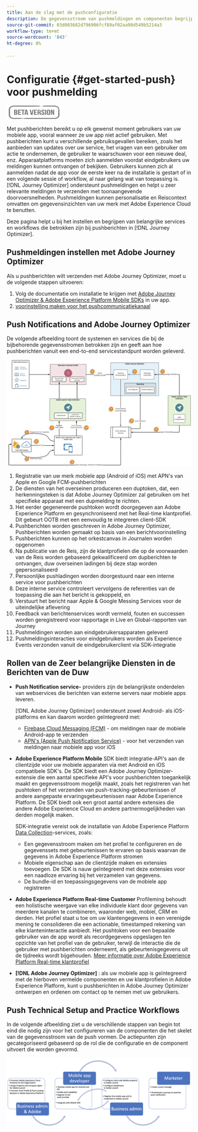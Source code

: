 ```yaml
---
title: Aan de slag met de pushconfiguratie
description: De gegevensstroom van pushmeldingen en componenten begrijpen
source-git-commit: 03d003682d796906fcf89af02aa98d549b5214a3
workflow-type: tm+mt
source-wordcount: '843'
ht-degree: 0%

---
```


# Configuratie {#get-started-push} voor pushmelding

![](assets/do-not-localize/badge.png)

Met pushberichten bereikt u op elk gewenst moment gebruikers van uw mobiele app, vooral wanneer ze uw app niet actief gebruiken. Met pushberichten kunt u verschillende gebruiksgevallen bereiken, zoals het aanbieden van updates over uw service, het vragen van een gebruiker om actie te ondernemen, de gebruiker te waarschuwen voor een nieuwe deal, enz. Apparaatplatforms moeten zich aanmelden voordat eindgebruikers uw meldingen kunnen ontvangen of bekijken. Gebruikers kunnen zich al aanmelden nadat de app voor de eerste keer na de installatie is gestart of in een volgende sessie of workflow, al naar gelang wat van toepassing is. [!DNL Journey Optimizer] ondersteunt pushmeldingen en helpt u zeer relevante meldingen te verzenden met toonaangevende doorvoersnelheden. Pushmeldingen kunnen personalisatie en Reiscontext omvatten om gegevensinzichten van uw merk met Adobe Experience Cloud te benutten.

Deze pagina helpt u bij het instellen en begrijpen van belangrijke services en workflows die betrokken zijn bij pushberichten in [!DNL Journey Optimizer].

## Pushmeldingen instellen met Adobe Journey Optimizer

Als u pushberichten wilt verzenden met Adobe Journey Optimizer, moet u de volgende stappen uitvoeren:

1. Volg de documentatie om installatie te krijgen met [Adobe Journey Optimizer &amp; Adobe Experience Platform Mobile SDKs](https://aep-sdks.gitbook.io/docs/beta/adobe-journey-optimizer) in uw app.
1. [voorinstelling maken voor het pushcommunicatiekanaal](configuration/message-presets.md)

## Push Notifications and Adobe Journey Optimizer

De volgende afbeelding toont de systemen en services die bij de bijbehorende gegevensstromen betrokken zijn en geeft aan hoe pushberichten vanuit een end-to-end servicestandpunt worden geleverd.

![](assets/push-flow.png)

1. Registratie van uw merk mobiele app (Android of iOS) met APN&#39;s van Apple en Google FCM-pushberichten
1. De diensten van het overseinen produceren een duptoken, dat, een herkenningsteken is dat Adobe Journey Optimizer zal gebruiken om het specifieke apparaat met een dupmelding te richten.
1. Het eerder gegenereerde pushtoken wordt doorgegeven aan Adobe Experience Platform en gesynchroniseerd met het Real-time klantprofiel. Dit gebeurt OOTB met een eenvoudig te integreren client-SDK
1. Pushberichten worden geschreven in Adobe Journey Optimizer, Pushberichten worden gemaakt op basis van een berichtvoorinstelling
1. Pushberichten kunnen op het orkestcanvas in Journalen worden opgenomen
1. Na publicatie van de Reis, zijn de klantprofielen die op de voorwaarden van de Reis worden gebaseerd gekwalificeerd om dupberichten te ontvangen, duw overseinen ladingen bij deze stap worden gepersonaliseerd
1. Persoonlijke pushladingen worden doorgestuurd naar een interne service voor pushberichten
1. Deze interne service controleert vervolgens de referenties van de toepassing die aan het bericht is gekoppeld, en
1. Verstuurt het bericht naar Apple &amp; Google Messing Services voor de uiteindelijke aflevering
1. Feedback van berichtenservices wordt vermeld, fouten en successen worden geregistreerd voor rapportage in Live en Global-rapporten van Journey
1. Pushmeldingen worden aan eindgebruikersapparaten geleverd
1. Pushmeldingsinteracties voor eindgebruikers worden als Experience Events verzonden vanuit de eindgebruikerclient via SDK-integratie

## Rollen van de Zeer belangrijke Diensten in de Berichten van de Duw

* **Push Notification service-** providers zijn de belangrijkste onderdelen van webservices die berichten van externe servers naar mobiele apps leveren.

   [!DNL Adobe Journey Optimizer]  ondersteunt zowel Android- als iOS-platforms en kan daarom worden geïntegreerd met:
   * [Firebase Cloud Messaging (FCM)](https://firebase.google.com/docs/cloud-messaging)  - om meldingen naar de mobiele Android-app te verzenden
   * [APN&#39;s (Apple Push Notification Service)](https://developer.apple.com/library/archive/documentation/NetworkingInternet/Conceptual/RemoteNotificationsPG/APNSOverview.html)  - voor het verzenden van meldingen naar mobiele app voor iOS

* **Adobe Experience Platform Mobile** SDK biedt integratie-API&#39;s aan de clientzijde voor uw mobiele apparaten via met Android en iOS compatibele SDK&#39;s. De SDK biedt een Adobe Journey Optimizer-extensie die een aantal specifieke API&#39;s voor pushberichten toegankelijk maakt en gegevensstroom mogelijk maakt, zoals het registreren van het pushtoken of het verzenden van push-tracking-gebeurtenissen of andere aangepaste ervaringsgebeurtenissen naar Adobe Experience Platform. De SDK biedt ook een groot aantal andere extensies die andere Adobe Experience Cloud en andere partnermogelijkheden van derden mogelijk maken.

   SDK-integratie vereist ook de installatie van Adobe Experience Platform [Data Collection](https://experienceleague.adobe.com/docs/launch/using/home.html)-services, zoals:

   * Een gegevensstroom maken om het profiel te configureren en de gegevenssets met gebeurtenissen te ervaren op basis waarvan de gegevens in Adobe Experience Platform stromen
   * Mobiele eigenschap aan de clientzijde maken en extensies toevoegen. De SDK is nauw geïntegreerd met deze extensies voor een naadloze ervaring bij het verzamelen van gegevens.
   * De bundle-id en toepassingsgegevens van de mobiele app registreren

* **Adobe Experience Platform Real-time Customer**  Profileming behoudt een holistische weergave van elke individuele klant door gegevens van meerdere kanalen te combineren, waaronder web, mobiel, CRM en derden. Het profiel staat u toe om uw klantengegevens in een verenigde mening te consolideren die een actionable, timestamped rekening van elke klanteninteractie aanbiedt. Het pushtoken voor een bepaalde gebruiker van de app wordt als recordgegevens opgeslagen ten opzichte van het profiel van de gebruiker, terwijl de interactie die de gebruiker met pushberichten onderneemt, als gebeurtenisgegevens uit de tijdreeks wordt bijgehouden. [Meer informatie over Adobe Experience Platform Real-time klantprofiel](https://experienceleague.adobe.com/docs/experience-platform/profile/home.html)

* **[!DNL Adobe Journey Optimizer]** : als uw mobiele app is geïntegreerd met de hierboven vermelde componenten en uw klantprofielen in Adobe Experience Platform, kunt u pushberichten in Adobe Journey Optimizer ontwerpen en ordenen om contact op te nemen met uw gebruikers.

## Push Technical Setup and Practice Workflows

In de volgende afbeelding ziet u de verschillende stappen van begin tot eind die nodig zijn voor het configureren van de componenten die het skelet van de gegevensstroom van de push vormen. De actiepunten zijn gecategoriseerd gebaseerd op de rol die de configuratie en de component uitvoert die worden gevormd.

![](assets/user-flow.png)

